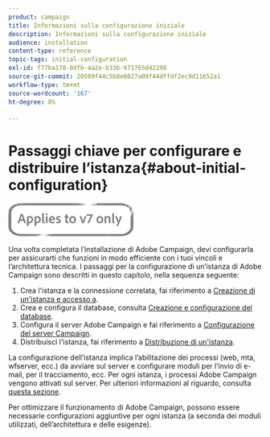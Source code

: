 ```yaml
---
product: campaign
title: Informazioni sulla configurazione iniziale
description: Informazioni sulla configurazione iniziale
audience: installation
content-type: reference
topic-tags: initial-configuration
exl-id: f77ba178-0dfb-4a2e-b33b-971765d42298
source-git-commit: 20509f44c5b8e0827a09f44dffdf2ec9d11652a1
workflow-type: tm+mt
source-wordcount: '167'
ht-degree: 8%

---
```


# Passaggi chiave per configurare e distribuire l’istanza{#about-initial-configuration}

![](../../assets/v7-only.svg)

Una volta completata l’installazione di Adobe Campaign, devi configurarla per assicurarti che funzioni in modo efficiente con i tuoi vincoli e l’architettura tecnica. I passaggi per la configurazione di un’istanza di Adobe Campaign sono descritti in questo capitolo, nella sequenza seguente:

1. Crea l&#39;istanza e la connessione correlata, fai riferimento a [Creazione di un&#39;istanza e accesso a](../../installation/using/creating-an-instance-and-logging-on.md).
1. Crea e configura il database, consulta [Creazione e configurazione del database](../../installation/using/creating-and-configuring-the-database.md).
1. Configura il server Adobe Campaign e fai riferimento a [Configurazione del server Campaign](../../installation/using/configuring-campaign-server.md).
1. Distribuisci l&#39;istanza, fai riferimento a [Distribuzione di un&#39;istanza](../../installation/using/deploying-an-instance.md).

La configurazione dell’istanza implica l’abilitazione dei processi (web, mta, wfserver, ecc.) da avviare sul server e configurare moduli per l’invio di e-mail, per il tracciamento, ecc. Per ogni istanza, i processi Adobe Campaign vengono attivati sul server. Per ulteriori informazioni al riguardo, consulta [questa sezione](../../installation/using/configuring-campaign-server.md#enabling-processes).

Per ottimizzare il funzionamento di Adobe Campaign, possono essere necessarie configurazioni aggiuntive per ogni istanza (a seconda dei moduli utilizzati, dell’architettura e delle esigenze).
